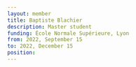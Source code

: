 ```yaml
---
layout: member
title: Baptiste Blachier
description: Master student
funding: École Normale Supérieure, Lyon
from: 2022, September 15
to: 2022, December 15
position:
---
```


